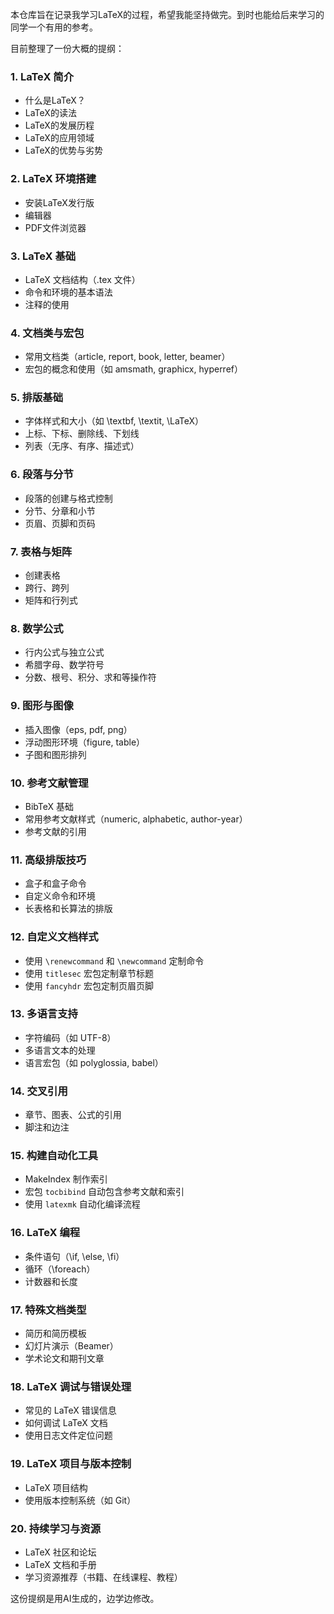 本仓库旨在记录我学习LaTeX的过程，希望我能坚持做完。到时也能给后来学习的同学一个有用的参考。

目前整理了一份大概的提纲：

### 1. LaTeX 简介
   - 什么是LaTeX？
   - LaTeX的读法
   - LaTeX的发展历程
   - LaTeX的应用领域
   - LaTeX的优势与劣势

### 2. LaTeX 环境搭建
   - 安装LaTeX发行版
   - 编辑器
   - PDF文件浏览器

### 3. LaTeX 基础
   - LaTeX 文档结构（.tex 文件）
   - 命令和环境的基本语法
   - 注释的使用

### 4. 文档类与宏包
   - 常用文档类（article, report, book, letter, beamer）
   - 宏包的概念和使用（如 amsmath, graphicx, hyperref）

### 5. 排版基础
   - 字体样式和大小（如 \textbf, \textit, \LaTeX）
   - 上标、下标、删除线、下划线
   - 列表（无序、有序、描述式）

### 6. 段落与分节
   - 段落的创建与格式控制
   - 分节、分章和小节
   - 页眉、页脚和页码

### 7. 表格与矩阵
   - 创建表格
   - 跨行、跨列
   - 矩阵和行列式

### 8. 数学公式
   - 行内公式与独立公式
   - 希腊字母、数学符号
   - 分数、根号、积分、求和等操作符

### 9. 图形与图像
   - 插入图像（eps, pdf, png）
   - 浮动图形环境（figure, table）
   - 子图和图形排列

### 10. 参考文献管理
   - BibTeX 基础
   - 常用参考文献样式（numeric, alphabetic, author-year）
   - 参考文献的引用

### 11. 高级排版技巧
   - 盒子和盒子命令
   - 自定义命令和环境
   - 长表格和长算法的排版

### 12. 自定义文档样式
   - 使用 `\renewcommand` 和 `\newcommand` 定制命令
   - 使用 `titlesec` 宏包定制章节标题
   - 使用 `fancyhdr` 宏包定制页眉页脚

### 13. 多语言支持
   - 字符编码（如 UTF-8）
   - 多语言文本的处理
   - 语言宏包（如 polyglossia, babel）

### 14. 交叉引用
   - 章节、图表、公式的引用
   - 脚注和边注

### 15. 构建自动化工具
   - MakeIndex 制作索引
   - 宏包 `tocbibind` 自动包含参考文献和索引
   - 使用 `latexmk` 自动化编译流程

### 16. LaTeX 编程
   - 条件语句（\if, \else, \fi）
   - 循环（\foreach）
   - 计数器和长度

### 17. 特殊文档类型
   - 简历和简历模板
   - 幻灯片演示（Beamer）
   - 学术论文和期刊文章

### 18. LaTeX 调试与错误处理
   - 常见的 LaTeX 错误信息
   - 如何调试 LaTeX 文档
   - 使用日志文件定位问题

### 19. LaTeX 项目与版本控制
   - LaTeX 项目结构
   - 使用版本控制系统（如 Git）

### 20. 持续学习与资源
   - LaTeX 社区和论坛
   - LaTeX 文档和手册
   - 学习资源推荐（书籍、在线课程、教程）

这份提纲是用AI生成的，边学边修改。
